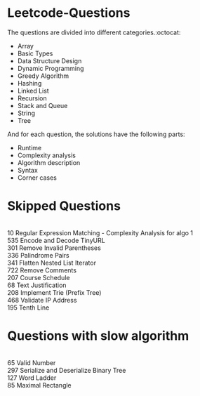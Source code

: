 # Leetcode-Questions

The questions are divided into different categories.:octocat: 
- Array
- Basic Types
- Data Structure Design
- Dynamic Programming
- Greedy Algorithm
- Hashing 
- Linked List
- Recursion
- Stack and Queue
- String
- Tree

And for each question, the solutions have the following parts:

- Runtime
- Complexity analysis
- Algorithm description
- Syntax 
- Corner cases

# Skipped Questions
<br/> 10	Regular Expression Matching  - Complexity Analysis for algo 1
<br/> 535	Encode and Decode TinyURL
<br/> 301	Remove Invalid Parentheses
<br/> 336 Palindrome Pairs
<br/> 341	Flatten Nested List Iterator
<br/> 722	Remove Comments
<br/> 207	Course Schedule
<br/> 68	Text Justification
<br/> 208	Implement Trie (Prefix Tree)
<br/> 468 Validate IP Address
<br/> 195	Tenth Line

# Questions with slow algorithm
<br/> 65	Valid Number
<br/> 297	Serialize and Deserialize Binary Tree
<br/> 127	Word Ladder
<br/> 85	Maximal Rectangle
